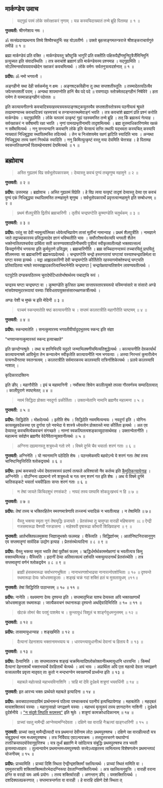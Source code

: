 ## मार्कण्डेय उवाच

> यद्गुह्यं परमं लोके सर्वरक्षाकरं नृणाम् । 
> यन्न कस्यचिदाख्यातं तन्मे ब्रूहि पितामह ॥ १ ॥

**गुप्तवती:** 
श्रीगणेशाय नमः ।

ॐ सत्संप्रदायप्रथनाय तिष्ये शिष्यैश्चतुर्भिः सह योऽवतीर्णः । 
उक्तो बृहत्सङ्गमतन्त्रराजे श्रीशङ्कराचार्यगुरुं तमीडे ॥ १ ॥

ब्रह्मा मार्कण्डेयं प्रति वक्ति । मार्कण्डेयस्तु क्रौष्टुकिं भागुरिं प्रति वक्तीति पक्षिरूपैर्द्रोणमुनिपुत्रैर्जैमिनिमुनिं प्रत्युच्यत इति संवादस्थितिः । 
तत्र कवचांशे ब्रह्माणं प्रति मार्कण्डेयस्य प्रश्नमाह । यद्गुह्यमिति । 
सोऽस्मिन्सर्वावयवावच्छेदेन रक्षाकरं कवचमित्यर्थः । लोके वर्मणः सर्वतनुत्रत्वदर्शनात् ॥ १ ॥

**प्रदीपः:** 
ॐ नमो भगवत्यै ।

अङ्गहीनो यथा देही सर्वकर्मसु न क्षमः । 
अङ्गषट्कविहीना तु तथा सप्तशतीस्तुतिः ॥ 
तस्मादेतत्पठित्यैव जपेत्सप्तशतीं पराम् । 
अन्यथा शापमाप्नोति हानिं चैव पदे पदे ॥ 
रावणाद्याः स्तोत्रमेतदङ्गहीनं निषेविरे । 
हता रामेण ते यस्मान्नाङ्गहीनं पठेत्ततः ॥

इति कात्यायनीतन्त्रे कवचादित्रयरहस्यत्रयरूपाङ्गषट्कयुतस्यैव सप्तशतीस्तोत्रस्य पठनीयत्वं श्रूयते तत्प्रामाण्याच्च कवचादित्रयं रहस्यत्रयं च तन्त्रान्तरस्थमेवाङ्गं भवति । 
तत्र कवचांशे ब्रह्माणं प्रति प्रश्नं करोति मार्कण्डेयः । यद्गुह्यमिति । लोके यत्परमं उत्कृष्टं गुह्यं रहस्यमस्ति तन्मे ब्रूहि । तत् किं ब्रह्मरूपं नेत्याह । 
सर्वरक्षाकरं न सर्वेषामपि रक्षा भवति । नृणां पामरप्रभृतीनामपि तादृशमित्यर्थः । ब्रह्म तूत्तमाधिकारिणामेव रक्षकं न सर्वेषामित्यर्थः । 
ननु सन्त्यन्यानि कवचानि लोके इति चेत्सत्यं सन्ति तथापि यद्भवता कस्यचित् कस्यापि नाख्यातं निधिबुद्ध्या स्थापितमस्ति तदित्यर्थः । 
तेन च निःसंशयमेव रक्षणं झटिति स्यादिति भावः । अन्यथा निधिबुद्ध्या तस्य रक्षणं निरर्थकं स्यादिति । ननु किमित्युत्कृष्टं वस्तु मया देयमिति चेत्तत्राह । 
हे पितामह स्वसन्ततिरक्षणार्थे पितामहेनावश्यं देयमित्यर्थः ॥ १ ॥

## ब्रह्मोवाच

> अस्ति गुह्यतमं विप्र सर्वभूतोपकारकम् । 
> देव्यास्तु कवचं पुण्यं तच्छृणुष्व महामुने ॥ २ ॥

**गुप्तवती:** 
॥ २ ॥

**प्रदीपः:** 
उत्तरमाह । ब्रह्मोवाच । अस्ति गुह्यतमं विप्रेति । हे विप्र त्वया यत्पृष्टं तादृशं देव्यास्तु देव्या एव कवचं पुण्यं एकं निधिबुद्ध्या स्थापितमस्ति तन्महामुने शृणुष्व । 
सर्वभूतोपकारार्थे प्रवृत्तत्वान्महामुने इति सम्बोधनम् ॥ २ ॥

> प्रथमं शैलपुत्रीति द्वितीयं ब्रह्मचारिणी । 
> तृतीयं चन्द्रघण्टेति कूष्माण्डेति चतुर्थकम् ॥ ३ ॥

**गुप्तवती:** 
॥ ३ ॥

**प्रदीपः:** 
परंतु सा देवी नवमूर्त्यात्मिका ध्येयेत्यभिप्रायेण तासां मूर्तीनां नामान्याह । 
प्रथमं शैलपुत्रीति । नामज्ञाने जाते तद्वाच्याकारस्य प्रसिद्धत्वादेव ज्ञानं भविष्यतीति भावः । 
सर्वोत्तरैश्वर्यवत्यपि भगवती शैलेन भक्तेनातितपश्चर्यया प्रार्थिता सती कारुण्यवशादतिनीचमपि 
पुत्रीत्वं स्वीकृतवतीत्यहो भक्तवात्सल्यं कियद्वर्णनीयं भगवत्या इति कूर्मपुराणे प्रसिद्धम् । 
ब्रह्मचारिणीति । ब्रह्म सच्चिदानन्दरूपं तच्चारयितुं प्रापयितुं शीलमस्याः सा ब्रह्मचारिणी ब्रह्मरूपप्रदेत्यर्थः । 
चन्द्रघण्टेति चन्द्रो हस्तगतायां घण्टायां यस्याश्चन्द्रवन्निर्मला वा घण्टा यस्या इत्यर्थः । 
यद्वा आह्लादकारिणी देवी चन्द्रघण्टेति कीर्तितेति रहस्यागमोक्तेश्चन्द्रं घण्टयति प्रतिवादितया भाषते स्वस्याह्लादकारित्वाभिमानेनेति चन्द्रघण्टा | 
चन्द्रापेक्षयाप्यतिशयेन लावण्यवतीत्यर्थः ।

पटपुटेति दण्डकपठितस्य चुरादेर्घटिधातोर्भाषार्थस्य पचाद्यचि रूपं ।

चन्द्रस्य घण्टा चन्द्रघण्टा वा । 
कूष्माण्डेति कुत्सित ऊष्मा सन्तापस्तापत्रयरूपो यस्मिन्संसारे स संसारो अण्डे मांसपेश्यामुदररूपायां यस्याः त्रिविधतापयुक्तसंसारभक्षणकर्त्रीत्यर्थः ।

अण्डः पेशी च मुष्कं च इति मेदिनी ॥ ३ ॥

> पञ्चमं स्कन्दमातेति षष्ठं कात्यायनीति च । 
> सप्तमं कालरात्रीति महागौरीति चाष्टमम् ॥ ४ ॥

**गुप्तवती:** 
॥ ४ ॥

**प्रदीपः:** 
स्कन्दमातेति । 
सनत्कुमारस्य भगवतीवीर्यादुद्भूतस्य स्कन्द इति संज्ञा

"भगवान्सनत्कुमारस्तं स्कन्द इत्याचक्षते"

इति छान्दोग्यश्रुतेः । 
तथा च ज्ञानिभिरपि यदुदरे जन्माभिलषणीयमित्यतिशुद्धेत्यर्थः । 
कात्यायनीति देवकार्यार्थं कात्यायनाश्रमे आविर्भूता तेन कन्यात्वेन स्वीकृतेति कात्यायनीति नाम भगवत्याः । 
अस्या निरन्तरं कुमारीत्वेन पत्यनधीनतया स्वतन्त्रत्वम् । 
कालरात्रीति सर्वमारकस्य कालस्यापि रात्रिर्नाशिकेत्यर्थः । 
प्रलये कालस्यापि नाशात् ।

कृदिकारादक्तिनः

इति ङीप् । 
महागौरीति । इयं च महामानिनी । 
नर्मोक्त्या शिवेन कालीत्युक्ते तपसा गौरवर्णस्य सम्पादितत्वात् । 
कालीपुराणे स्पष्टमेतत् ॥ ४ ॥

> नवमं सिद्धिदा प्रोक्ता नवदुर्गाः प्रकीर्तिताः । 
> उक्तान्येतानि नामानि ब्रह्मणैव महात्मना ॥ ५ ॥

**गुप्तवती:** 
॥ ५ ॥

**प्रदीपः:** 
सिद्धिदेति । मोक्षदेत्यर्थः । इतीति शेषः । सिद्धिदेति नवममित्यन्वयः । नवदुर्गा इति । 
योगिनः कायव्यूहवदेकस्या एव दुर्गाया एते नवभेदा ये शास्त्रे ध्येयत्वेन प्रोक्तास्ते मया कीर्तिता इत्यर्थः । 
अत एव देव्यास्तु कवचमित्येकवचनं संगच्छते । नाम्नां स्वकल्पितत्वशङ्काव्युदासार्थमाह । 
उक्तान्येतानीति । महात्मना सर्वज्ञेन ब्रह्मणैव वेदेनैवैतान्युक्तानीत्यर्थः ॥ ५ ॥

> अग्निना दह्यमानस्तु शत्रुमध्ये गतो रणे । 
> विषमे दुर्गमे चैव भयार्ताः शरणं गताः ॥ ६ ॥

**गुप्तवती:** 
अग्निनेति । यो नवनामानि पठेदिति शेषः । 
पठन्तमेकमपि बहवोऽन्ये ये शरणं गताः तेषां तस्य चानिष्टनिवृत्तिरिति श्लोकद्वयार्थः ॥ ६ ॥

**प्रदीपः:** 
इत्थं कवचपाठे ध्येयं देवतास्वरूपं प्रदर्श्य तत्फले अविश्वासो नैव कर्तव्य इति [कैमुतिकन्यायेनाह](https://dict.hinkhoj.com/%E0%A4%95%E0%A5%88%E0%A4%AE%E0%A5%81%E0%A4%A4%E0%A4%BF%E0%A4%95%20%E0%A4%A8%E0%A5%8D%E0%A4%AF%E0%A4%BE%E0%A4%AF-meaning-in-english.words) । 
अग्निनेति । योऽग्निना दह्यमानो रणे शत्रुमध्ये च गतः सन् शरणं गत इति शेषः । 
अथ ये विषमे दुर्गमे चातिसङ्कटे भयार्ता भयपीडिताः सन्तः शरणं गताः ॥ ६ ॥

> न तेषां जायते किंचिदशुभं रणसंकटे । 
> नापदं तस्य पश्यामि शोकदुःखभयं न हि ॥ ७ ॥

**गुप्तवती:** 
॥ ७ ॥

**प्रदीपः:** 
तेषां तस्य च भक्तिरहितेन स्मरणमात्रेणापि तज्जन्यं भयादिकं न भवतीत्याह । 
न तेषामिति ॥ ७॥

> यैस्तु भक्त्या स्मृता नूनं तेषामृद्धिः प्रजायते । 
> प्रेतसंस्था तु चामुण्डा वाराही महिषासना ॥८॥ 
> ऐन्द्री गजसमारूढा वैष्णवी गरुडासना । 
> माहेश्वरी वृषारूढा कौमारी शिखिवाहना ॥ ९ ॥

**गुप्तवती:** 
आर्तभक्तिफलमुक्त्वा जिज्ञासुभक्तेः फलमाह । यैस्त्विति । सिद्धिर्ज्ञानम् । 
आर्तानिष्टनिरासानुगुण एव सप्तमातॄणां सार्वदिक उद्योग इत्याह । 
प्रेतसंस्थेत्यादिना ॥ ८ ॥ ९ ॥

**प्रदीपः:** 
यैस्तु भक्त्या स्मृता भवति तेषां पूर्वोक्तं फलम् । 
ऋद्धिर्धर्मार्थकाममोक्षाणां च भवतीत्यत्र किमु वक्तव्यमित्याह। यैस्त्विति । 
इदानीं देव्या अतिवात्सल्यं दर्शयति भक्त्युत्पादनार्थं प्रेतसंस्थेति । 
तत्र सप्तमातॄणां वर्णनं श्लोकद्वयेन ॥ ८ ॥ ९ ॥

> ब्राह्मी हंससमारूढा सर्वाभरणभूषिता । 
> नानाभरणशोभाढ्या नानारत्नोपशोभिताः ॥ १० ॥ 
> दृश्यन्ते रथमारूढा देव्यः क्रोधसमाकुलाः । 
> शङ्खं चक्रं गदां शक्तिं हलं च मुसलायुधम् ॥११॥

**गुप्तवती:** 
तेषां सिद्धिरिति पाठान्तरम् ॥ १० ॥ ११ ॥

**प्रदीपः:** 
नानेति । वक्ष्यमाणा देव्यः दृश्यन्त इति । 
सप्तमातृभिन्ना याश्च देव्यस्ता अपि भक्तरक्षणार्थे क्रोधसमाकुला रथमारूढा । 
जात्यैकवचनं रथानारूढा दृश्यन्ते अर्थाद्देवादिभिरिति ॥ १० ॥ ११ ॥

> खेटकं तोमरं चैव परशुं पाशमेव च । 
> कुन्तायुधं त्रिशूलं च शार्ङ्गयुधमनुत्तमम् ॥ १२ ॥

**गुप्तवती:** 
॥ १२ ॥

**प्रदीपः:** 
तासामायुधान्याह । शङ्खमिति ॥ १२ ॥

> दैत्यानां देहनाशाय भक्तानामभयाय च । 
> धारयन्त्यायुधानीत्थं देवानां च हिताय वै ॥ १३ ॥

**गुप्तवती:** 
॥ १३ ॥

**प्रदीपः:** 
दैत्यानिति । 
ताः सप्तमातरश्च शङ्खं चक्रमित्यादिश्लोकोक्तानीत्थमायुधानि 
धारयन्ति । किमर्थं दैत्यानां देहनाशार्थे भक्ताभयार्थे देवहितार्थे चेत्यर्थः । 
अयं भावः । अप्रार्थिता अपि एता महत्यो देवता जगद्रक्षणे वत्सलतयैव प्रवृत्ता मातृवत् 
ताः कुतो न मन्दभाग्येन स्वरक्षणार्थे प्रार्थ्यन्त इति ॥ १३ ॥

> महाबले महोत्साहे महाभयविनाशिनि । 
> त्राहि मां देवि दुःप्रेक्ष्ये शत्रूणां भयवर्धिनी ॥ १४ ॥

**गुप्तवती:** 
इत आरभ्य भक्तः प्रार्थयते महाबले इत्यादिना ॥ १४ ॥

**प्रदीपः:** 
कवचपाठस्यादाविमं प्रार्थनामन्त्रं पठित्वा पश्चात्कवचं पठनीयं इत्यभिप्रायेणाह । 
महाबलेति । महद्बलं मायाशक्तिरूपं यस्याः । महानुत्साहो जगद्रक्षणे यस्याः । महाभयं मृत्युरूपं तस्य ज्ञानदानेन नाशिनी । 
दुःप्रेक्ष्ये दुर्दर्शनीये । ["न संदृशे तिष्ठति रूपमस्य"](https://upanishads.org.in/upanishads/3/2/3/9) इति श्रुतेः । 
शत्रूणां कामक्रोधादिकानाम् ॥ १४ ॥

> प्राच्यां रक्षतु मामैन्द्री आग्नेय्यामग्निदेवता । 
> दक्षिणे रक्ष वाराहि नैऋत्यां खड्गधारिणी ॥ १५ ॥

**गुप्तवती:** 
प्राच्यां रक्षतु मामैन्द्रीत्यादौ यत्र प्रथमान्तं देवीनाम लोटः प्रथमपुरुषश्च । दक्षिणे रक्ष वाराहीत्यादौ यत्र संबुद्ध्यन्तं नाम मध्यमपुरुषश्च । 
तत्र निर्विवाद एवाऽन्वयक्रमः । तत्तदुत्तरचरणे यथायोग्यं तत्तत्क्रियापदयोरेवानुवृत्तिश्च । 
यत्र तूर्ध्वं ब्रह्माणि मे रक्षेदित्यत्र संबुद्धिः प्रथमपुरुषश्च तत्र भवती इत्यस्याध्याहारः । 
तुल्यन्यायेन प्रथमान्तमध्यमपुरुषयोः सत्त्वेऽध्याहृतस्य त्वमित्यस्य विशेषणत्वेन प्रथमान्तपदं योजनीयम् ॥ १५ ॥

**प्रदीपः:** 
प्राच्यामिति । प्राच्यां दिशि स्थिता ऐन्द्रीन्द्रशक्तिर्मां रक्षत्वित्यर्थः । प्राच्यां स्थितं मामिति वा । 
एवमुत्तरत्रापि शक्तिशक्तिमतोरभेदादग्निरूपा देवताग्निशक्तिरित्यर्थः । अत्र रक्षत्वित्यनुवृत्तिः । 
वाराही वराना हन्ति स वराहो यमः आर्षः प्रयोगः । तस्य शक्तिर्वाराही । 
अणन्तान् ङीप् । यमशक्तिरित्यर्थः । दशदिक्पालप्रकरणात् । 
सप्तमात्रन्तर्गता वा वाराही । हे वाराहि दक्षिणे देशे स्थिता त्
